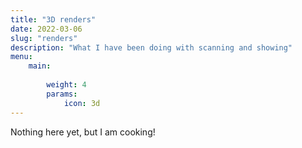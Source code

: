 ```yaml
---
title: "3D renders"
date: 2022-03-06
slug: "renders"
description: "What I have been doing with scanning and showing"
menu:
    main:
    
        weight: 4
        params: 
            icon: 3d
---
```


Nothing here yet, but I am cooking!